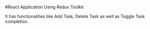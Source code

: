 #React Application Using Redux Toolkit

It has functionalities like Add Task, Delete Task as well as Toggle Task completion.
